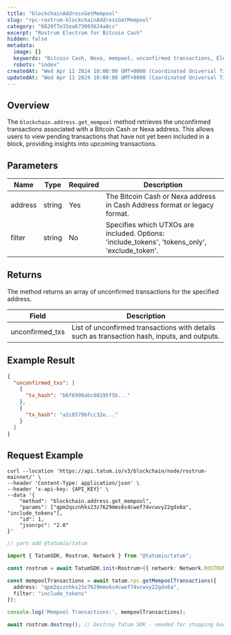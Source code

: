 ```yaml
---
title: "blockchainAddressGetMempool"
slug: "rpc-rostrum-blockchainAddressGetMempool"
category: "6620f7e31ea673003624a8cc"
excerpt: "Rostrum Electrum for Bitcoin Cash"
hidden: false
metadata:
  image: []
  keywords: "Bitcoin Cash, Nexa, mempool, unconfirmed transactions, Electrum"
  robots: "index"
createdAt: "Wed Apr 11 2024 10:00:00 GMT+0000 (Coordinated Universal Time)"
updatedAt: "Wed Apr 11 2024 10:00:00 GMT+0000 (Coordinated Universal Time)"
---
```


## Overview

The `blockchain.address.get_mempool` method retrieves the unconfirmed transactions associated with a Bitcoin Cash or Nexa address. This allows users to view pending transactions that have not yet been included in a block, providing insights into upcoming transactions.

## Parameters

| Name     | Type   | Required | Description                                                                |
| -------- | ------ | -------- | -------------------------------------------------------------------------- |
| address  | string | Yes      | The Bitcoin Cash or Nexa address in Cash Address format or legacy format.  |
| filter   | string | No       | Specifies which UTXOs are included. Options: 'include_tokens', 'tokens_only', 'exclude_token'. |

## Returns

The method returns an array of unconfirmed transactions for the specified address.

| Field             | Description                                                              |
| ----------------- | ------------------------------------------------------------------------ |
| unconfirmed_txs   | List of unconfirmed transactions with details such as transaction hash, inputs, and outputs. |

## Example Result

```json
{
  "unconfirmed_txs": [
    {
      "tx_hash": "b6f6998abc08195f5b..."
    },
    {
      "tx_hash": "a2c8579bfcc32e..."
    }
  ]
}
```

## Request Example

```curl /cURL
curl --location 'https://api.tatum.io/v3/blockchain/node/rostrum-mainnet/' \
--header 'Content-Type: application/json' \
--header 'x-api-key: {API_KEY}' \
--data '{
    "method": "blockchain.address.get_mempool",
    "params": ["qpm2qsznhks23z7629mms6s4cwef74vcwvy22gdx6a", "include_tokens"],
    "id": 1,
    "jsonrpc": "2.0"
}'
```
```typescript
// yarn add @tatumio/tatum

import { TatumSDK, Rostrum, Network } from "@tatumio/tatum";

const rostrum = await TatumSDK.init<Rostrum>({ network: Network.ROSTRUM_MAINNET });

const mempoolTransactions = await tatum.rpc.getMempoolTransactions({
  address: "qpm2qsznhks23z7629mms6s4cwef74vcwvy22gdx6a",
  filter: "include_tokens"
});

console.log('Mempool Transactions:', mempoolTransactions);

await rostrum.destroy(); // Destroy Tatum SDK - needed for stopping background jobs when done
```
